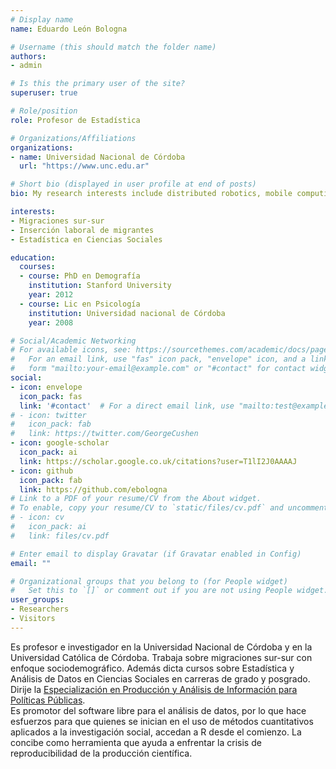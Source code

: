 ```yaml
---
# Display name
name: Eduardo León Bologna

# Username (this should match the folder name)
authors:
- admin

# Is this the primary user of the site?
superuser: true

# Role/position
role: Profesor de Estadística

# Organizations/Affiliations
organizations:
- name: Universidad Nacional de Córdoba
  url: "https://www.unc.edu.ar"

# Short bio (displayed in user profile at end of posts)
bio: My research interests include distributed robotics, mobile computing and programmable matter.

interests:
- Migraciones sur-sur  
- Inserción laboral de migrantes  
- Estadística en Ciencias Sociales  

education:
  courses:
  - course: PhD en Demografía
    institution: Stanford University
    year: 2012
  - course: Lic en Psicología
    institution: Universidad nacional de Córdoba
    year: 2008

# Social/Academic Networking
# For available icons, see: https://sourcethemes.com/academic/docs/page-builder/#icons
#   For an email link, use "fas" icon pack, "envelope" icon, and a link in the
#   form "mailto:your-email@example.com" or "#contact" for contact widget.
social:
- icon: envelope
  icon_pack: fas
  link: '#contact'  # For a direct email link, use "mailto:test@example.org".
# - icon: twitter
#   icon_pack: fab
#   link: https://twitter.com/GeorgeCushen
- icon: google-scholar
  icon_pack: ai
  link: https://scholar.google.co.uk/citations?user=T1lI2J0AAAAJ
- icon: github
  icon_pack: fab
  link: https://github.com/ebologna
# Link to a PDF of your resume/CV from the About widget.
# To enable, copy your resume/CV to `static/files/cv.pdf` and uncomment the lines below.
# - icon: cv
#   icon_pack: ai
#   link: files/cv.pdf

# Enter email to display Gravatar (if Gravatar enabled in Config)
email: ""

# Organizational groups that you belong to (for People widget)
#   Set this to `[]` or comment out if you are not using People widget.
user_groups:
- Researchers
- Visitors
---
```


Es profesor e investigador en la Universidad Nacional de Córdoba y en la Universidad Católica de Córdoba. Trabaja sobre migraciones sur-sur con enfoque sociodemográfico. Además dicta cursos sobre Estadística y Análisis de Datos en Ciencias Sociales en carreras de grado y posgrado.
Dirije la [Especialización en Producción y Análisis de Información para Políticas Públicas](http://sociales.unc.edu.ar/informacionparalaspolticaspublicas).  
Es promotor del software libre para el análisis de datos, por lo que hace esfuerzos para que quienes se inician en el uso de métodos cuantitativos aplicados a la investigación social, accedan a R desde el comienzo. La concibe como herramienta que ayuda a enfrentar la crisis de reproducibilidad de la producción científica.  

